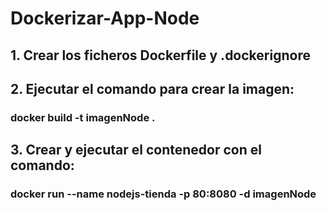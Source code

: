 # Dockerizar-App-Node

## 1. Crear los ficheros Dockerfile y .dockerignore

## 2. Ejecutar el comando para crear la imagen:

###     docker build -t imagenNode .

## 3. Crear y ejecutar el contenedor con el comando:

###     docker run --name nodejs-tienda -p 80:8080 -d imagenNode

